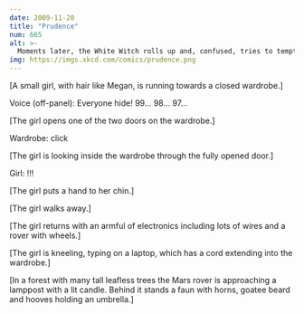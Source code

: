 ```yaml
---
date: 2009-11-20
title: "Prudence"
num: 665
alt: >-
  Moments later, the White Witch rolls up and, confused, tries to tempt the probe with a firmware upgrade.
img: https://imgs.xkcd.com/comics/prudence.png
---
```

[A small girl, with hair like Megan, is running towards a closed wardrobe.]

Voice (off-panel): Everyone hide! 99... 98... 97...

[The girl opens one of the two doors on the wardrobe.]

Wardrobe: click

[The girl is looking inside the wardrobe through the fully opened door.]

Girl: !!!

[The girl puts a hand to her chin.]

[The girl walks away.]

[The girl returns with an armful of electronics including lots of wires and a rover with wheels.]

[The girl is kneeling, typing on a laptop, which has a cord extending into the wardrobe.]

[In a forest with many tall leafless trees the Mars rover is approaching a lamppost with a lit candle. Behind it stands a faun with horns, goatee beard and hooves holding an umbrella.]